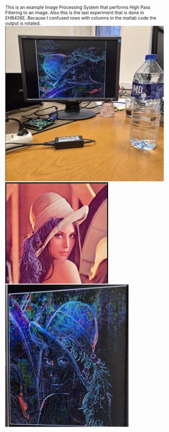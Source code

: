 This is an example Image Processing System that performs High Pass Filtering to an image. Also this is the last experiment that is done in EHB436E. Because I confused rows with columns in the matlab code the output is rotated.  
![Block Diagram](resultingImage.png)  
![Block Diagram](lenainput.png)  
![Block Diagram](lenaout.png)  


